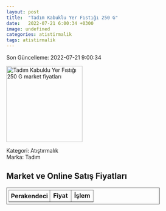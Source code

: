 ```yaml
---
layout: post
title:  "Tadım Kabuklu Yer Fıstığı 250 G"
date:   2022-07-21 6:00:34 +0300
image: undefined
categories: atistirmalik
tags: atistirmalik
---
```


Son Güncelleme: 2022-07-21 9:00:34

<img src="undefined" width="200" alt="Tadım Kabuklu Yer Fıstığı 250 G market fiyatları" />

Kategori: Atıştırmalık
<br />
Marka: Tadım

<h2>Market ve Online Satış Fiyatları</h2>

<table border="1" style="padding: 5px;width:80%;">
  <tr>
    <td style="padding: 5px;"><strong>Perakendeci</strong></td>
    <td><strong>Fiyat</strong></td>
    <td><strong>İşlem</strong></td>
  </tr>
  
</table>
